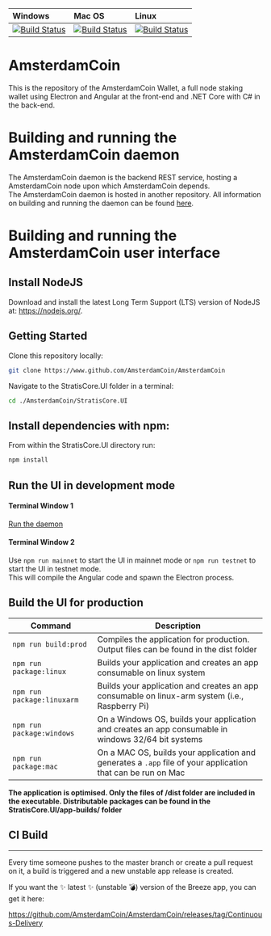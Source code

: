 | Windows | Mac OS | Linux
| :---- | :------ | :---- |
| [![Build Status](https://dev.azure.com/AmsterdamCoin/AmsterdamCoin/_apis/build/status/Hosted%20Windows%20Container)](https://dev.azure.com/AmsterdamCoin/AmsterdamCoin/_build/latest?definitionId=16) | [![Build Status](https://dev.azure.com/AmsterdamCoin/AmsterdamCoin/_apis/build/status/Hosted%20macOS)](https://dev.azure.com/AmsterdamCoin/AmsterdamCoin/_build/latest?definitionId=18) | [![Build Status](https://dev.azure.com/AmsterdamCoin/AmsterdamCoin/_apis/build/status/Hosted%20Ubuntu%201604)](https://dev.azure.com/AmsterdamCoin/AmsterdamCoin/_build/latest?definitionId=17)

# AmsterdamCoin

This is the repository of the AmsterdamCoin Wallet, a full node staking wallet using Electron and Angular at the front-end and .NET Core with C# in the back-end.

# Building and running the AmsterdamCoin daemon

The AmsterdamCoin daemon is the backend REST service, hosting a AmsterdamCoin node upon which AmsterdamCoin depends.  
The AmsterdamCoin daemon is hosted in another repository. All information on building and running the daemon can be found [here](https://github.com/AmsterdamCoinPlatform/AmsterdamCoinBitcoinFullNode/blob/master/Documentation/getting-started.md).

# Building and running the AmsterdamCoin user interface

## Install NodeJS

Download and install the latest Long Term Support (LTS) version of NodeJS at: https://nodejs.org/. 

## Getting Started

Clone this repository locally:

``` bash
git clone https://www.github.com/AmsterdamCoin/AmsterdamCoin
```

Navigate to the StratisCore.UI folder in a terminal:
``` bash
cd ./AmsterdamCoin/StratisCore.UI
```

## Install dependencies with npm:

From within the StratisCore.UI directory run:

``` bash
npm install
```

## Run the UI in development mode

#### Terminal Window 1
[Run the daemon](https://github.com/AmsterdamCoin/AmsterdamCoin/blob/master/Documentation/getting-started.md)  

#### Terminal Window 2
Use `npm run mainnet` to start the UI in mainnet mode or `npm run testnet` to start the UI in testnet mode.  
This will compile the Angular code and spawn the Electron process.

## Build the UI for production

|Command|Description|
|--|--|
|`npm run build:prod`| Compiles the application for production. Output files can be found in the dist folder |
|`npm run package:linux`| Builds your application and creates an app consumable on linux system |
|`npm run package:linuxarm`| Builds your application and creates an app consumable on linux-arm system (i.e., Raspberry Pi) |
|`npm run package:windows`| On a Windows OS, builds your application and creates an app consumable in windows 32/64 bit systems |
|`npm run package:mac`|  On a MAC OS, builds your application and generates a `.app` file of your application that can be run on Mac |

**The application is optimised. Only the files of /dist folder are included in the executable. Distributable packages can be found in the StratisCore.UI/app-builds/ folder**

## CI Build
-----------

Every time someone pushes to the master branch or create a pull request on it, a build is triggered and a new unstable app release is created.

If you want the :sparkles: latest :sparkles: (unstable :bomb:) version of the Breeze app, you can get it here: 

https://github.com/AmsterdamCoin/AmsterdamCoin/releases/tag/Continuous-Delivery

